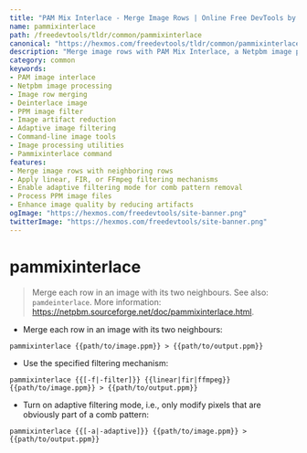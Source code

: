 ```yaml
---
title: "PAM Mix Interlace - Merge Image Rows | Online Free DevTools by Hexmos"
name: pammixinterlace
path: /freedevtools/tldr/common/pammixinterlace
canonical: "https://hexmos.com/freedevtools/tldr/common/pammixinterlace/"
description: "Merge image rows with PAM Mix Interlace, a Netpbm image processing tool. Enhance image quality and reduce artifacts using various filters. Free online tool, no registration required."
category: common
keywords:
- PAM image interlace
- Netpbm image processing
- Image row merging
- Deinterlace image
- PPM image filter
- Image artifact reduction
- Adaptive image filtering
- Command-line image tools
- Image processing utilities
- Pammixinterlace command
features:
- Merge image rows with neighboring rows
- Apply linear, FIR, or FFmpeg filtering mechanisms
- Enable adaptive filtering mode for comb pattern removal
- Process PPM image files
- Enhance image quality by reducing artifacts
ogImage: "https://hexmos.com/freedevtools/site-banner.png"
twitterImage: "https://hexmos.com/freedevtools/site-banner.png"
---
```


# pammixinterlace

> Merge each row in an image with its two neighbours.
> See also: `pamdeinterlace`.
> More information: <https://netpbm.sourceforge.net/doc/pammixinterlace.html>.

- Merge each row in an image with its two neighbours:

`pammixinterlace {{path/to/image.ppm}} > {{path/to/output.ppm}}`

- Use the specified filtering mechanism:

`pammixinterlace {{[-f|-filter]}} {{linear|fir|ffmpeg}} {{path/to/image.ppm}} > {{path/to/output.ppm}}`

- Turn on adaptive filtering mode, i.e., only modify pixels that are obviously part of a comb pattern:

`pammixinterlace {{[-a|-adaptive]}} {{path/to/image.ppm}} > {{path/to/output.ppm}}`
